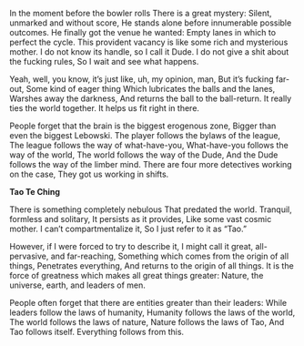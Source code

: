 In the moment before the bowler rolls
There is a great mystery:
Silent, unmarked and without score,
He stands alone before innumerable possible outcomes.
He finally got the venue he wanted:
Empty lanes in which to perfect the cycle.
This provident vacancy is like some rich and mysterious mother.
I do not know its handle, so I call it Dude.
I do not give a shit about the fucking rules,
So I wait and see what happens.

Yeah, well, you know, it’s just like, uh, my opinion, man,
But it’s fucking far-out,
Some kind of eager thing
Which lubricates the balls and the lanes,
Warshes away the darkness,
And returns the ball to the ball-return.
It really ties the world together.
It helps us fit right in there.

People forget that the brain is the biggest erogenous zone,
Bigger than even the biggest Lebowski.
The player follows the bylaws of the league,
The league follows the way of what-have-you,
What-have-you follows the way of the world,
The world follows the way of the Dude,
And the Dude follows the way of the limber mind.
There are four more detectives working on the case,
They got us working in shifts.

**Tao Te Ching**

There is something completely nebulous
That predated the world.
Tranquil, formless and solitary,
It persists as it provides,
Like some vast cosmic mother.
I can’t compartmentalize it,
So I just refer to it as “Tao.”

However, if I were forced to try to describe it,
I might call it great, all-pervasive, and far-reaching,
Something which comes from the origin of all things,
Penetrates everything,
And returns to the origin of all things.
It is the force of greatness which makes all great things greater:
Nature, the universe, earth, and leaders of men.

People often forget that there are entities greater than their leaders:
While leaders follow the laws of humanity,
Humanity follows the laws of the world,
The world follows the laws of nature,
Nature follows the laws of Tao,
And Tao follows itself.
Everything follows from this.